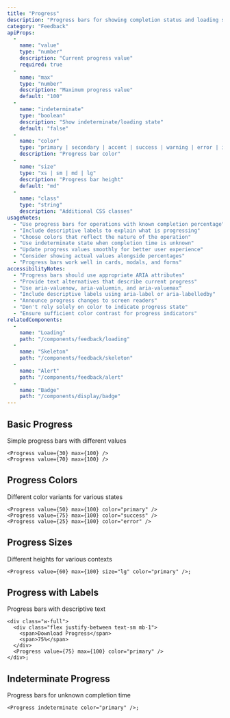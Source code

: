 ```yaml
---
title: "Progress"
description: "Progress bars for showing completion status and loading states"
category: "Feedback"
apiProps:
  -
    name: "value"
    type: "number"
    description: "Current progress value"
    required: true
  -
    name: "max"
    type: "number"
    description: "Maximum progress value"
    default: "100"
  -
    name: "indeterminate"
    type: "boolean"
    description: "Show indeterminate/loading state"
    default: "false"
  -
    name: "color"
    type: "primary | secondary | accent | success | warning | error | info"
    description: "Progress bar color"
  -
    name: "size"
    type: "xs | sm | md | lg"
    description: "Progress bar height"
    default: "md"
  -
    name: "class"
    type: "string"
    description: "Additional CSS classes"
usageNotes:
  - "Use progress bars for operations with known completion percentage"
  - "Include descriptive labels to explain what is progressing"
  - "Choose colors that reflect the nature of the operation"
  - "Use indeterminate state when completion time is unknown"
  - "Update progress values smoothly for better user experience"
  - "Consider showing actual values alongside percentages"
  - "Progress bars work well in cards, modals, and forms"
accessibilityNotes:
  - "Progress bars should use appropriate ARIA attributes"
  - "Provide text alternatives that describe current progress"
  - "Use aria-valuenow, aria-valuemin, and aria-valuemax"
  - "Include descriptive labels using aria-label or aria-labelledby"
  - "Announce progress changes to screen readers"
  - "Don't rely solely on color to indicate progress state"
  - "Ensure sufficient color contrast for progress indicators"
relatedComponents:
  -
    name: "Loading"
    path: "/components/feedback/loading"
  -
    name: "Skeleton"
    path: "/components/feedback/skeleton"
  -
    name: "Alert"
    path: "/components/feedback/alert"
  -
    name: "Badge"
    path: "/components/display/badge"
---
```


## Basic Progress

Simple progress bars with different values

```tsx
<Progress value={30} max={100} />
<Progress value={70} max={100} />
```

## Progress Colors

Different color variants for various states

```tsx
<Progress value={50} max={100} color="primary" />
<Progress value={75} max={100} color="success" />
<Progress value={25} max={100} color="error" />
```

## Progress Sizes

Different heights for various contexts

```tsx
<Progress value={60} max={100} size="lg" color="primary" />;
```

## Progress with Labels

Progress bars with descriptive text

```tsx
<div class="w-full">
  <div class="flex justify-between text-sm mb-1">
    <span>Download Progress</span>
    <span>75%</span>
  </div>
  <Progress value={75} max={100} color="primary" />
</div>;
```

## Indeterminate Progress

Progress bars for unknown completion time

```tsx
<Progress indeterminate color="primary" />;
```
